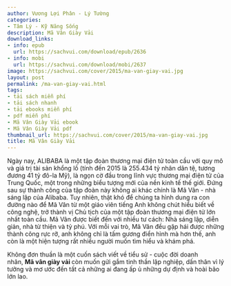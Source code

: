 ```yaml
---
author: Vương Lợi Phân - Lý Tường
categories:
- Tâm Lý - Kỹ Năng Sống
description: Mã Vân Giày Vải
download_links:
- info: epub
  url: https://sachvui.com/download/epub/2636
- info: mobi
  url: https://sachvui.com/download/mobi/2637
image: https://sachvui.com/cover/2015/ma-van-giay-vai.jpg
layout: post
permalink: /ma-van-giay-vai.html
tags:
- tải sách miễn phí
- tải sách nhanh
- tải ebooks miễn phí
- pdf miễn phí
- Mã Vân Giày Vải ebook
- Mã Vân Giày Vải pdf
thumbnail_url: https://sachvui.com/cover/2015/ma-van-giay-vai.jpg
title: Mã Vân Giày Vải
---
```


 <div class="item-desc text-justify"> <p>Ngày nay, ALIBABA là một tập đoàn thương mại điện tử toàn cầu với quy mô và giá trị tài sản khổng lồ (tính đến 2015 là 255.434 tỷ nhân dân tệ, tương đương 41 tỷ đô-la Mỹ), là ngọn cờ đầu trong lĩnh vực thương mại điện tử của Trung Quốc, một trong những biểu tượng mới của nền kinh tế thế giới. Đứng sau sự thành công của tập đoàn này không ai khác chính là Mã Vân - nhà sáng lập của Alibaba. Tuy nhiên, thật khó để chúng ta hình dung ra con đường nào để Mã Vân từ một giáo viên tiếng Anh không chút hiểu biết về công nghệ, trở thành vị Chủ tịch của một tập đoàn thương mại điện tử lớn nhất toàn cầu. Mã Vân được biết đến với nhiều tư cách: Nhà sáng lập, diễn giản, nhà từ thiện và tỷ phú. Với mỗi vai trò, Mã Vân đều gặp hái được những thành công rực rỡ, anh không chỉ là tấm gương điển hình mà hơn thế, anh còn là một hiện tượng rất nhiều người muốn tìm hiểu và khám phá.</p><p>Không đơn thuần là một cuốn sách viết về tiểu sử - cuộc đời doanh nhân, <strong>Mã vân giày vải </strong>còn muốn gửi gắm tinh thần lập nghiệp, dấn thân vì lý tưởng và mơ ước đến tất cả những ai đang ấp ủ những dự định và hoài bão lớn lao.</p> </div>